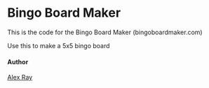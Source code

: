 # Bingo Board Maker
This is the code for the Bingo Board Maker (bingoboardmaker.com)

Use this to make a 5x5 bingo board

#### Author
[Alex Ray](http://www.github.com/jalexray)